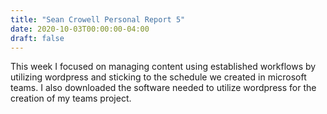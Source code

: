 ```yaml
---
title: "Sean Crowell Personal Report 5"
date: 2020-10-03T00:00:00-04:00
draft: false
---
```

This week I focused on managing content using established workflows by utilizing wordpress and sticking to the schedule we created in microsoft teams. I also downloaded the software needed to utilize wordpress for the creation of my teams project.
